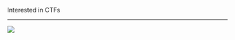 Interested in CTFs

---

![](https://komarev.com/ghpvc/?username=MatsHeggelund)

<!--
**MatsHeggelund/MatsHeggelund** is a ✨ _special_ ✨ repository because its `README.md` (this file) appears on your GitHub profile.

Here are some ideas to get you started:

- 🔭 I’m currently working on ...
- 🌱 I’m currently learning ...
- 👯 I’m looking to collaborate on ...
- 🤔 I’m looking for help with ...
- 💬 Ask me about ...
- 📫 How to reach me: matsheggelund1@hotmail.com
- 😄 Pronouns: ...
- ⚡ Fun fact: ...
-->
